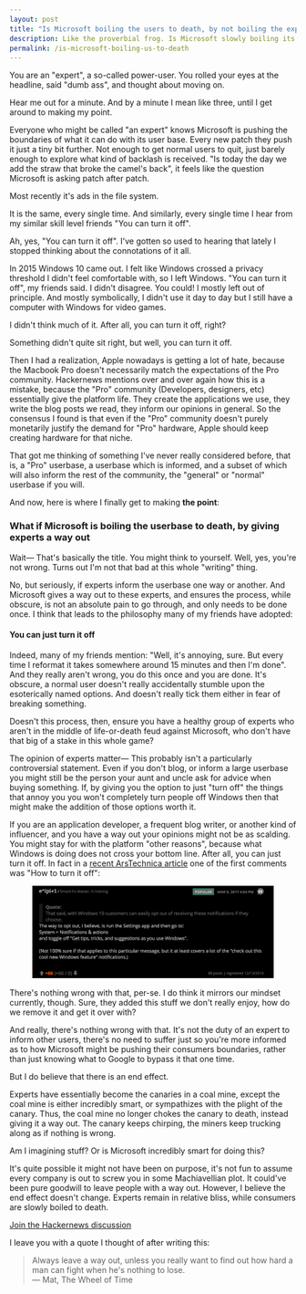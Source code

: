 ```yaml
---
layout: post
title: "Is Microsoft boiling the users to death, by not boiling the experts?"
description: Like the proverbial frog. Is Microsoft slowly boiling its users to death by giving experts a way out?
permalink: /is-microsoft-boiling-us-to-death
---
```

You are an "expert", a so-called power-user. You rolled your eyes at the headline, said "dumb ass", and thought about moving on.

Hear me out for a minute. And by a minute I mean like three, until I get around to making my point.

Everyone who might be called "an expert" knows Microsoft is pushing the boundaries of what it can do with its user base. Every new patch they push it just a tiny bit further. Not enough to get normal users to quit, just barely enough to explore what kind of backlash is received. "Is today the day we add the straw that broke the camel's back", it feels like the question Microsoft is asking patch after patch.

Most recently it's ads in the file system.

It is the same, every single time. And similarly, every single time I hear from my similar skill level friends "You can turn it off".

Ah, yes, "You can turn it off". I've gotten so used to hearing that lately I stopped thinking about the connotations of it all.

In 2015 Windows 10 came out. I felt like Windows crossed a privacy threshold I didn't feel comfortable with, so I left Windows. "You can turn it off", my friends said. I didn't disagree. You could! I mostly left out of principle. And mostly symbolically, I didn't use it day to day but I still have a computer with Windows for video games.

I didn't think much of it. After all, you can turn it off, right?

Something didn't quite sit right, but well, you can turn it off.

Then I had a realization, Apple nowadays is getting a lot of hate, because the Macbook Pro doesn't necessarily match the expectations of the Pro community. Hackernews mentions over and over again how this is a mistake, because the "Pro" community (Developers, designers, etc) essentially give the platform life. They create the applications we use, they write the blog posts we read, they inform our opinions in general. So the consensus I found is that even if the "Pro" community doesn't purely monetarily justify the demand for "Pro" hardware, Apple should keep creating hardware for that niche.

That got me thinking of something I've never really considered before, that is, a "Pro" userbase, a userbase which is informed, and a subset of which will also inform the rest of the community, the "general" or "normal" userbase if you will.

And now, here is where I finally get to making **the point**:

### What if Microsoft is boiling the userbase to death, by giving experts a way out

Wait— That's basically the title. You might think to yourself. Well, yes, you're not wrong. Turns out I'm not that bad at this whole "writing" thing.

No, but seriously, if experts inform the userbase one way or another. And Microsoft gives a way out to these experts, and ensures the process, while obscure, is not an absolute pain to go through, and only needs to be done once. I think that leads to the philosophy many of my friends have adopted:

#### You can just turn it off

Indeed, many of my friends mention: "Well, it's annoying, sure. But every time I reformat it takes somewhere around 15 minutes and then I'm done". And they really aren't wrong, you do this once and you are done. It's obscure, a normal user doesn't really accidentally stumble upon the esoterically named options. And doesn't really tick them either in fear of breaking something.

Doesn't this process, then, ensure you have a healthy group of experts who aren't in the middle of life-or-death feud against Microsoft, who don't have that big of a stake in this whole game?

The opinion of experts matter— This probably isn't a particularly controversial statement. Even if you don't blog, or inform a large userbase you might still be the person your aunt and uncle ask for advice when buying something. If, by giving you the option to just "turn off" the things that annoy you you won't completely turn people off Windows then that might make the addition of those options worth it.

If you are an application developer, a frequent blog writer, or another kind of influencer, and you have a way out your opinions might not be as scalding. You might stay for with the platform "other reasons", because what Windows is doing does not cross your bottom line. After all, you can just turn it off. In fact in a [recent ArsTechnica article](https://arstechnica.com/information-technology/2017/03/microsoft-put-gross-ads-in-windows-explorer-and-i-dont-have-the-energy-to-be-angry/) one of the first comments was "How to turn it off":

<figure>
  <a href="/assets/images/posts/2017-03-18-is-microsoft-boiling-us-to-death/ars-comment.png" target="_blank">
    <img src="/assets/images/posts/2017-03-18-is-microsoft-boiling-us-to-death/ars-comment.png" alt="The way to opt-out of filesystem ads" />
  </a>
</figure>

There's nothing wrong with that, per-se. I do think it mirrors our mindset currently, though. Sure, they added this stuff we don't really enjoy, how do we remove it and get it over with?

And really, there's nothing wrong with that. It's not the duty of an expert to inform other users, there's no need to suffer just so you're more informed as to how Microsoft might be pushing their consumers boundaries, rather than just knowing what to Google to bypass it that one time. 

But I do believe that there is an end effect.

Experts have essentially become the canaries in a coal mine, except the coal mine is either incredibly smart, or sympathizes with the plight of the canary. Thus, the coal mine no longer chokes the canary to death, instead giving it a way out. The canary keeps chirping, the miners keep trucking along as if nothing is wrong.

Am I imagining stuff? Or is Microsoft incredibly smart for doing this?

It's quite possible it might not have been on purpose, it's not fun to assume every company is out to screw you in some Machiavellian plot. It could've been pure goodwill to leave people with a way out. However, I believe the end effect doesn't change. Experts remain in relative bliss, while consumers are slowly boiled to death.

[Join the Hackernews discussion](https://news.ycombinator.com/item?id=13903701)

I leave you with a quote I thought of after writing this:

>Always leave a way out, unless you really want to find out how hard a man can fight when he's nothing to lose.  
>— Mat, The Wheel of Time

